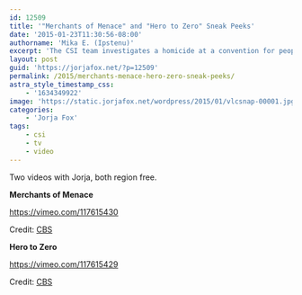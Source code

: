 ```yaml
---
id: 12509
title: '"Merchants of Menace" and "Hero to Zero" Sneak Peeks'
date: '2015-01-23T11:30:56-08:00'
authorname: 'Mika E. (Ipstenu)'
excerpt: 'The CSI team investigates a homicide at a convention for people who collect macabre murder memorabilia and the murder of a young victim dressed as a superhero on two back-to-back episodes of CSI on Sunday!'
layout: post
guid: 'https://jorjafox.net/?p=12509'
permalink: /2015/merchants-menace-hero-zero-sneak-peeks/
astra_style_timestamp_css:
    - '1634349922'
image: 'https://static.jorjafox.net/wordpress/2015/01/vlcsnap-00001.jpg'
categories:
    - 'Jorja Fox'
tags:
    - csi
    - tv
    - video
---
```


Two videos with Jorja, both region free.

**Merchants of Menace**

https://vimeo.com/117615430

Credit: <a href="http://www.cbspressexpress.com/cbs-entertainment/shows/csi-crime-scene-investigation/video?watch=7zmr1ouh4b">CBS</a>

**Hero to Zero**

https://vimeo.com/117615429

Credit: <a href="http://www.cbspressexpress.com/cbs-entertainment/shows/csi-crime-scene-investigation/video?watch=7jrh3roo7e">CBS</a>
